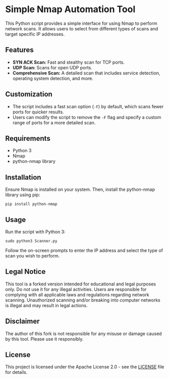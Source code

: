 # Simple Nmap Automation Tool

This Python script provides a simple interface for using Nmap to perform network scans. It allows users to select from different types of scans and target specific IP addresses.

## Features

- **SYN ACK Scan:** Fast and stealthy scan for TCP ports.
- **UDP Scan:** Scans for open UDP ports.
- **Comprehensive Scan:** A detailed scan that includes service detection, operating system detection, and more.

## Customization

- The script includes a fast scan option (`-F`) by default, which scans fewer ports for quicker results.
- Users can modify the script to remove the `-F` flag and specify a custom range of ports for a more detailed scan.

## Requirements

- Python 3
- Nmap
- python-nmap library

## Installation

Ensure Nmap is installed on your system. Then, install the python-nmap library using pip:

```
pip install python-nmap
```

## Usage

Run the script with Python 3:

```
sudo python3 Scanner.py
```

Follow the on-screen prompts to enter the IP address and select the type of scan you wish to perform.

## Legal Notice

This tool is a forked version intended for educational and legal purposes only. Do not use it for any illegal activities. Users are responsible for complying with all applicable laws and regulations regarding network scanning. Unauthorized scanning and/or breaking into computer networks is illegal and may result in legal actions.

## Disclaimer

The author of this fork is not responsible for any misuse or damage caused by this tool. Please use it responsibly.

## License

This project is licensed under the Apache License 2.0 - see the [LICENSE](LICENSE) file for details.





